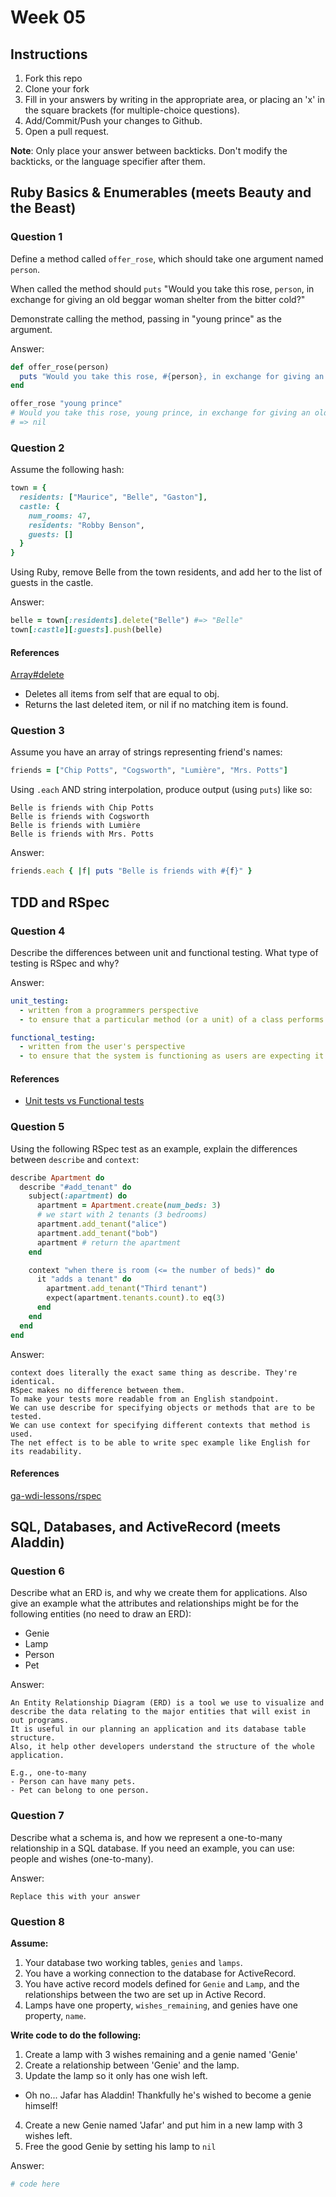 # Week 05

## Instructions

1. Fork this repo
2. Clone your fork
3. Fill in your answers by writing in the appropriate area, or placing an 'x' in
the square brackets (for multiple-choice questions).
4. Add/Commit/Push your changes to Github.
5. Open a pull request.

**Note**: Only place your answer between backticks. Don't modify the backticks,
or the language specifier after them.

## Ruby Basics & Enumerables (meets Beauty and the Beast)

### Question 1

Define a method called `offer_rose`, which should take one argument named `person`.

When called the method should `puts` "Would you take this rose, `person`, in exchange for giving an old beggar woman shelter from the bitter cold?"

Demonstrate calling the method, passing in "young prince" as the argument.

Answer:
```ruby
def offer_rose(person)
  puts "Would you take this rose, #{person}, in exchange for giving an old beggar woman shelter from the bitter cold?"
end

offer_rose "young prince"
# Would you take this rose, young prince, in exchange for giving an old beggar woman shelter from the bitter cold?
# => nil
```

### Question 2

Assume the following hash:

```ruby
town = {
  residents: ["Maurice", "Belle", "Gaston"],
  castle: {
    num_rooms: 47,
    residents: "Robby Benson",
    guests: []
  }
}
```

Using Ruby, remove Belle from the town residents, and
add her to the list of guests in the castle.

Answer:
```ruby
belle = town[:residents].delete("Belle") #=> "Belle"
town[:castle][:guests].push(belle)
```

#### References

[Array#delete](http://ruby-doc.org/core-2.2.0/Array.html#method-i-delete)

- Deletes all items from self that are equal to obj.
- Returns the last deleted item, or nil if no matching item is found.

### Question 3

Assume you have an array of strings representing friend's names:

```ruby
friends = ["Chip Potts", "Cogsworth", "Lumière", "Mrs. Potts"]
```

Using `.each` AND string interpolation, produce output (using `puts`) like so:

```
Belle is friends with Chip Potts
Belle is friends with Cogsworth
Belle is friends with Lumière
Belle is friends with Mrs. Potts
```

Answer:
```ruby
friends.each { |f| puts "Belle is friends with #{f}" }
```

## TDD and RSpec

### Question 4

Describe the differences between unit and functional testing. What type of testing is RSpec and why?

Answer:
```yaml
unit_testing:
  - written from a programmers perspective
  - to ensure that a particular method (or a unit) of a class performs a set of specific tasks

functional_testing:
  - written from the user's perspective
  - to ensure that the system is functioning as users are expecting it to
```

#### References
- [Unit tests vs Functional tests](http://stackoverflow.com/a/2741845/3837223)

### Question 5

Using the following RSpec test as an example, explain the differences between `describe` and `context`:

```ruby
describe Apartment do
  describe "#add_tenant" do
    subject(:apartment) do
      apartment = Apartment.create(num_beds: 3)
      # we start with 2 tenants (3 bedrooms)
      apartment.add_tenant("alice")
      apartment.add_tenant("bob")
      apartment # return the apartment
    end

    context "when there is room (<= the number of beds)" do
      it "adds a tenant" do
        apartment.add_tenant("Third tenant")
        expect(apartment.tenants.count).to eq(3)
      end
    end
  end
end
```

Answer:
```text
context does literally the exact same thing as describe. They're identical.
RSpec makes no difference between them.
To make your tests more readable from an English standpoint.
We can use describe for specifying objects or methods that are to be tested.
We can use context for specifying different contexts that method is used.
The net effect is to be able to write spec example like English for its readability.
```

#### References
[ga-wdi-lessons/rspec](https://github.com/ga-wdi-lessons/rspec#we-do-additional-tests-using-context-5-min)

## SQL, Databases, and ActiveRecord (meets Aladdin)

### Question 6

Describe what an ERD is, and why we create them for applications. Also give an
example what the attributes and relationships might be for the following
entities (no need to draw an ERD):
* Genie
* Lamp
* Person
* Pet

Answer:
```
An Entity Relationship Diagram (ERD) is a tool we use to visualize and describe the data relating to the major entities that will exist in out programs.
It is useful in our planning an application and its database table structure.
Also, it help other developers understand the structure of the whole application.

E.g., one-to-many
- Person can have many pets.
- Pet can belong to one person.
```

### Question 7

Describe what a schema is, and how we represent a one-to-many relationship in a
SQL database. If you need an example, you can use: people and wishes
(one-to-many).

Answer:
```
Replace this with your answer
```

### Question 8

**Assume:**  

1. Your database two working tables, `genies` and `lamps`.  
2. You have a working connection to the database for ActiveRecord.  
3. You have active record models defined for `Genie` and `Lamp`, and the
relationships between the two are set up in Active Record.  
4. Lamps have one property, `wishes_remaining`, and genies have one property, `name`.  

**Write code to do the following:**

1. Create a lamp with 3 wishes remaining and a genie named 'Genie'
2. Create a relationship between 'Genie' and the lamp.
3. Update the lamp so it only has one wish left.
  * Oh no... Jafar has Aladdin! Thankfully he's wished to become a genie himself!
4. Create a new Genie named 'Jafar' and put him in a new lamp with 3 wishes left.
5. Free the good Genie by setting his lamp to `nil`


Answer:
```ruby
# code here
```
